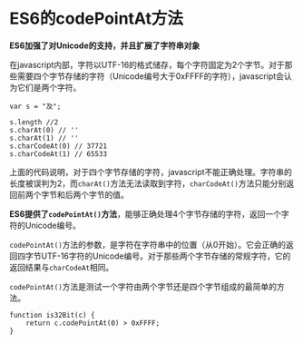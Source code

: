 # ES6的codePointAt方法 #

**ES6加强了对Unicode的支持，并且扩展了字符串对象**

在javascript内部，字符以UTF-16的格式储存，每个字符固定为2个字节。对于那些需要四个字节存储的字符（Unicode编号大于0xFFFF的字符），javascript会认为它们是两个字符。

	var s = "及"; 
	
	s.length //2
	s.charAt(0) // ''
	s.charAt(1) // ''
	s.charCodeAt(0) // 37721
	s.charCodeAt(1) // 65533

上面的代码说明，对于四个字节存储的字符，javascript不能正确处理。字符串的长度被误判为2，而`charAt()`方法无法读取到字符，`charCodeAt()`方法只能分别返回前两个字节和后两个字节的值。

**ES6提供了`codePointAt()`方法**，能够正确处理4个字节存储的字符，返回一个字符的Unicode编号。

`codePointAt()`方法的参数，是字符在字符串中的位置（从0开始）。它会正确的返回四字节UTF-16字符的Unicode编号。对于那些两个字节存储的常规字符，它的返回结果与`charCodeAt`相同。

`codePointAt()`方法是测试一个字符由两个字节还是四个字节组成的最简单的方法。

	function is32Bit(c) {
		return c.codePointAt(0) > 0xFFFF;
	}

